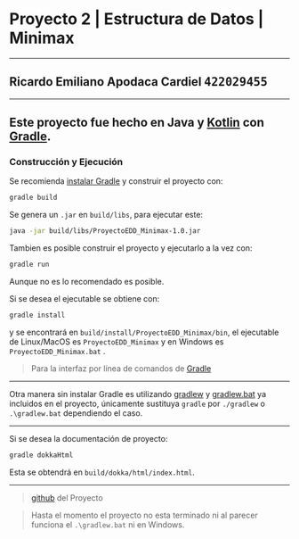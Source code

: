 # Proyecto 2 | Estructura de Datos | Minimax

---
## Ricardo Emiliano Apodaca Cardiel <span style="font-family:monospace">422029455

---

Este proyecto fue hecho en Java y [Kotlin](https://kotlinlang.org/ "Kotlin" ) con
[Gradle](https://gradle.org/ "Gradle").
---

### Construcción y Ejecución
Se recomienda [instalar Gradle](https://gradle.org/install/ "Instalar Gradle") y construir el
proyecto con:

```bash
gradle build
```

Se genera un `.jar` en `build/libs`, para ejecutar este:

```bash
java -jar build/libs/ProyectoEDD_Minimax-1.0.jar
```

Tambien es posible construir el proyecto y ejecutarlo a la vez con: 

```bash
gradle run
```
Aunque no es lo recomendado es posible.

Si se desea el ejecutable se obtiene con:
```bash
gradle install
```
y se encontrará en `build/install/ProyectoEDD_Minimax/bin`, 
el ejecutable de Linux/MacOS es `ProyectoEDD_Minimax` y en Windows es
`ProyectoEDD_Minimax.bat` .

>Para la interfaz por línea de comandos de 
[Gradle](https://docs.gradle.org/current/userguide/command_line_interface.html "Lina de Comando gradle")

---

Otra manera sin instalar Gradle es utilizando [gradlew](gradlew) y [gradlew.bat](gradlew.bat)
ya incluidos en el proyecto, únicamente sustituya `gradle` por `./gradlew` o
`.\gradlew.bat` dependiendo el caso.


***
Si se desea la documentación de proyecto:
```bash
gradle dokkaHtml
```
Esta se obtendrá en `build/dokka/html/index.html`. 
***
>[github](https://github.com/SlemimanPzz/ProyectoEDD_Minimax) del Proyecto

>Hasta el momento el proyecto no esta terminado ni al parecer funciona el `.\gradlew.bat`
> ni en Windows.